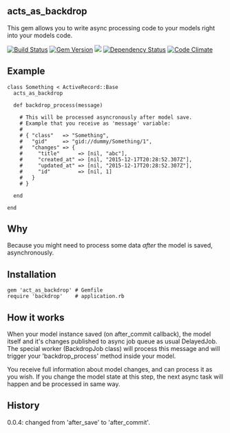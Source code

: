 acts_as_backdrop
----------------

This gem allows you to write async processing code to your models right into your models code.

[![Build Status](https://travis-ci.org/dobryakov/acts_as_backdrop.svg)](https://travis-ci.org/dobryakov/acts_as_backdrop)
[![Gem Version](https://badge.fury.io/rb/act_as_backdrop.svg)](https://badge.fury.io/rb/act_as_backdrop)
![](http://ruby-gem-downloads-badge.herokuapp.com/act_as_backdrop?type=total)
[![Dependency Status](https://gemnasium.com/dobryakov/acts_as_backdrop.svg)](https://gemnasium.com/dobryakov/acts_as_backdrop)
[![Code Climate](https://codeclimate.com/github/dobryakov/acts_as_backdrop/badges/gpa.svg)](https://codeclimate.com/github/dobryakov/acts_as_backdrop)

Example
-------

    class Something < ActiveRecord::Base
      acts_as_backdrop

      def backdrop_process(message)

        # This will be processed asyncronously after model save.
        # Example that you receive as 'message' variable:
        #
        # { "class"   => "Something",
        #   "gid"     => "gid://dummy/Something/1",
        #   "changes" => {
        #     "title"      => [nil, "abc"],
        #     "created_at" => [nil, "2015-12-17T20:28:52.307Z"],
        #     "updated_at" => [nil, "2015-12-17T20:28:52.307Z"],
        #     "id"         => [nil, 1]
        #   }
        # }

      end

    end

Why
---

Because you might need to process some data *after* the model is saved, asynchronously.

Installation
------------

    gem 'act_as_backdrop' # Gemfile
    require 'backdrop'    # application.rb

How it works
------------

When your model instance saved (on after_commit callback), the model itself and it's changes published to async job queue as usual DelayedJob.
The special worker (BackdropJob class) will process this message and will trigger your 'backdrop_process' method inside your model.

You receive full information about model changes, and can process it as you wish. If you change the model state at this step, the next async task will happen and be processed in same way.

History
-------

0.0.4: changed from 'after_save' to 'after_commit'.
